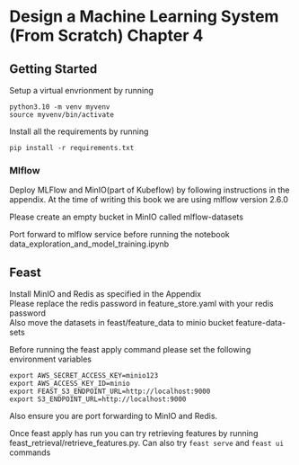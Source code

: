 # Design a Machine Learning System (From Scratch) Chapter 4
## Getting Started

Setup a virtual envrionment by running

```
python3.10 -m venv myvenv
source myvenv/bin/activate
```

Install all the requirements by running
```
pip install -r requirements.txt
```
### Mlflow

Deploy MLFlow and MinIO(part of Kubeflow) by following instructions in the appendix. At the time of writing this book we are using mlflow version 2.6.0

Please create an empty bucket in MinIO called mlflow-datasets

Port forward to mlflow service before running the notebook data_exploration_and_model_training.ipynb



## Feast
Install MinIO and Redis as specified in the Appendix  
Please replace the redis password in feature_store.yaml with your redis password  
Also move the datasets in feast/feature_data to minio bucket feature-data-sets  

Before running the feast apply command please set the following environment variables
```
export AWS_SECRET_ACCESS_KEY=minio123 
export AWS_ACCESS_KEY_ID=minio
export FEAST_S3_ENDPOINT_URL=http://localhost:9000
export S3_ENDPOINT_URL=http://localhost:9000
```
Also ensure you are port forwarding to MinIO and Redis.

Once feast apply has run you can try retrieving features by running feast_retrieval/retrieve_features.py. Can also try `feast serve` and `feast ui` commands

